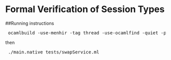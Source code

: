 # Formal Verification of Session Types 

##Running instructions
<pre>
 ocamlbuild -use-menhir -tag thread -use-ocamlfind -quiet -pkg core main.native
</pre>
then
<pre>
 ./main.native tests/swapService.ml
 </pre>
